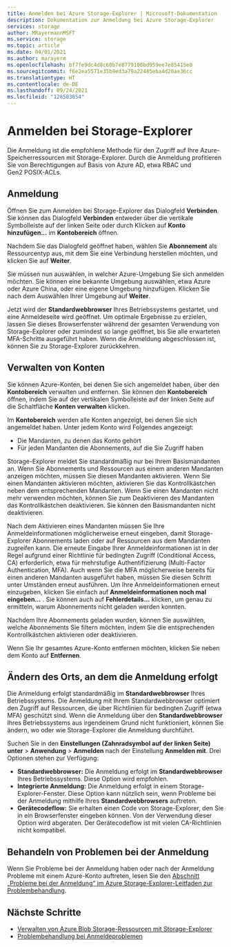 ```yaml
---
title: Anmelden bei Azure Storage-Explorer | Microsoft-Dokumentation
description: Dokumentation zur Anmeldung bei Azure Storage-Explorer
services: storage
author: MRayermannMSFT
ms.service: storage
ms.topic: article
ms.date: 04/01/2021
ms.author: marayerm
ms.openlocfilehash: bf7fe9dc4d8c60b7e8779100bd959ee7e85415e0
ms.sourcegitcommit: f6e2ea5571e35b9ed3a79a22485eba4d20ae36cc
ms.translationtype: HT
ms.contentlocale: de-DE
ms.lasthandoff: 09/24/2021
ms.locfileid: "128583854"
---
```

# <a name="sign-in-to-storage-explorer"></a>Anmelden bei Storage-Explorer

Die Anmeldung ist die empfohlene Methode für den Zugriff auf Ihre Azure-Speicherressourcen mit Storage-Explorer. Durch die Anmeldung profitieren Sie von Berechtigungen auf Basis von Azure AD, etwa RBAC und Gen2 POSIX-ACLs.

## <a name="how-to-sign-in"></a>Anmeldung

Öffnen Sie zum Anmelden bei Storage-Explorer das Dialogfeld **Verbinden**. Sie können das Dialogfeld **Verbinden** entweder über die vertikale Symbolleiste auf der linken Seite oder durch Klicken auf **Konto hinzufügen...** im **Kontobereich** öffnen.

Nachdem Sie das Dialogfeld geöffnet haben, wählen Sie **Abonnement** als Ressourcentyp aus, mit dem Sie eine Verbindung herstellen möchten, und klicken Sie auf **Weiter**.

Sie müssen nun auswählen, in welcher Azure-Umgebung Sie sich anmelden möchten. Sie können eine bekannte Umgebung auswählen, etwa Azure oder Azure China, oder eine eigene Umgebung hinzufügen. Klicken Sie nach dem Auswählen Ihrer Umgebung auf **Weiter**.

Jetzt wird der **Standardwebbrowser** Ihres Betriebssystems gestartet, und eine Anmeldeseite wird geöffnet. Um optimale Ergebnisse zu erzielen, lassen Sie dieses Browserfenster während der gesamten Verwendung von Storage-Explorer oder zumindest so lange geöffnet, bis Sie alle erwarteten MFA-Schritte ausgeführt haben. Wenn die Anmeldung abgeschlossen ist, können Sie zu Storage-Explorer zurückkehren.

## <a name="managing-accounts"></a>Verwalten von Konten

Sie können Azure-Konten, bei denen Sie sich angemeldet haben, über den **Kontobereich** verwalten und entfernen. Sie können den **Kontobereich** öffnen, indem Sie auf der vertikalen Symbolleiste auf der linken Seite auf die Schaltfläche **Konten verwalten** klicken.

Im **Kontobereich** werden alle Konten angezeigt, bei denen Sie sich angemeldet haben. Unter jedem Konto wird Folgendes angezeigt:
- Die Mandanten, zu denen das Konto gehört
- Für jeden Mandanten die Abonnements, auf die Sie Zugriff haben

Storage-Explorer meldet Sie standardmäßig nur bei Ihrem Basismandanten an. Wenn Sie Abonnements und Ressourcen aus einem anderen Mandanten anzeigen möchten, müssen Sie diesen Mandanten aktivieren. Wenn Sie einen Mandanten aktivieren möchten, aktivieren Sie das Kontrollkästchen neben dem entsprechenden Mandanten. Wenn Sie einen Mandanten nicht mehr verwenden möchten, können Sie zum Deaktivieren des Mandanten das Kontrollkästchen deaktivieren. Sie können den Basismandanten nicht deaktivieren.

Nach dem Aktivieren eines Mandanten müssen Sie Ihre Anmeldeinformationen möglicherweise erneut eingeben, damit Storage-Explorer Abonnements laden oder auf Ressourcen aus dem Mandanten zugreifen kann. Die erneute Eingabe Ihrer Anmeldeinformationen ist in der Regel aufgrund einer Richtlinie für bedingten Zugriff (Conditional Access, CA) erforderlich, etwa für mehrstufige Authentifizierung (Multi-Factor Authentication, MFA). Auch wenn Sie die MFA möglicherweise bereits für einen anderen Mandanten ausgeführt haben, müssen Sie diesen Schritt unter Umständen erneut ausführen. Um Ihre Anmeldeinformationen erneut einzugeben, klicken Sie einfach auf **Anmeldeinformationen noch mal eingeben...** . Sie können auch auf **Fehlerdetails...** klicken, um genau zu ermitteln, warum Abonnements nicht geladen werden konnten.

Nachdem Ihre Abonnements geladen wurden, können Sie auswählen, welche Abonnements Sie filtern möchten, indem Sie die entsprechenden Kontrollkästchen aktivieren oder deaktivieren.

Wenn Sie Ihr gesamtes Azure-Konto entfernen möchten, klicken Sie neben dem Konto auf **Entfernen**.

## <a name="changing-where-sign-in-happens"></a>Ändern des Orts, an dem die Anmeldung erfolgt

Die Anmeldung erfolgt standardmäßig im **Standardwebbrowser** Ihres Betriebssystems. Die Anmeldung mit Ihrem Standardwebbrowser optimiert den Zugriff auf Ressourcen, die über Richtlinien für bedingten Zugriff (etwa MFA) geschützt sind. Wenn die Anmeldung über den **Standardwebbrowser** Ihres Betriebssystems aus irgendeinem Grund nicht funktioniert, können Sie ändern, wo oder wie Storage-Explorer die Anmeldung durchführt.

Suchen Sie in den **Einstellungen (Zahnradsymbol auf der linken Seite) unter**  > **Anwendung** > **Anmelden** nach der Einstellung **Anmelden mit**. Drei Optionen stehen zur Verfügung:
- **Standardwebbrowser:** Die Anmeldung erfolgt im **Standardwebbrowser** Ihres Betriebssystems. Diese Option wird empfohlen.
- **Integrierte Anmeldung:** Die Anmeldung erfolgt in einem Storage-Explorer-Fenster. Diese Option kann nützlich sein, wenn Probleme bei der Anmeldung mithilfe Ihres **Standardwebbrowsers** auftreten.
- **Gerätecodeflow:** Sie erhalten einen Code von Storage-Explorer, den Sie in ein Browserfenster eingeben können. Von der Verwendung dieser Option wird abgeraten. Der Gerätecodeflow ist mit vielen CA-Richtlinien nicht kompatibel.

## <a name="troubleshooting-sign-in-issues"></a>Behandeln von Problemen bei der Anmeldung

Wenn Sie Probleme bei der Anmeldung haben oder nach der Anmeldung Probleme mit einem Azure-Konto auftreten, lesen Sie den [Abschnitt „Probleme bei der Anmeldung“ im Azure Storage-Explorer-Leitfaden zur Problembehandlung](./storage-explorer-troubleshooting.md#sign-in-issues).

## <a name="next-steps"></a>Nächste Schritte

- [Verwalten von Azure Blob Storage-Ressourcen mit Storage-Explorer](../../vs-azure-tools-storage-explorer-blobs.md)
- [Problembehandlung bei Anmeldeproblemen](./storage-explorer-troubleshooting.md#sign-in-issues)
